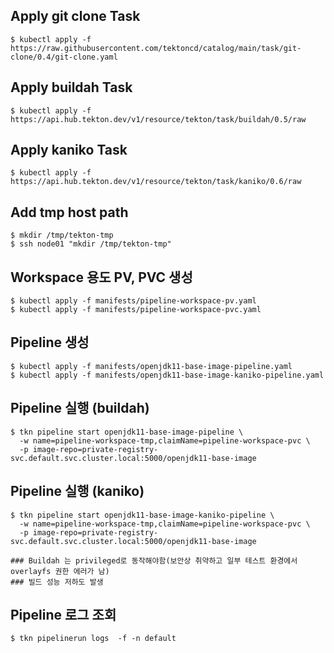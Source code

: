 ## Apply git clone Task
```
$ kubectl apply -f https://raw.githubusercontent.com/tektoncd/catalog/main/task/git-clone/0.4/git-clone.yaml
```

## Apply buildah Task
```
$ kubectl apply -f https://api.hub.tekton.dev/v1/resource/tekton/task/buildah/0.5/raw
```

## Apply kaniko Task
```
$ kubectl apply -f https://api.hub.tekton.dev/v1/resource/tekton/task/kaniko/0.6/raw
```

## Add tmp host path
```
$ mkdir /tmp/tekton-tmp
$ ssh node01 "mkdir /tmp/tekton-tmp"
```

## Workspace 용도 PV, PVC 생성
```
$ kubectl apply -f manifests/pipeline-workspace-pv.yaml
$ kubectl apply -f manifests/pipeline-workspace-pvc.yaml
```

## Pipeline 생성
```
$ kubectl apply -f manifests/openjdk11-base-image-pipeline.yaml
$ kubectl apply -f manifests/openjdk11-base-image-kaniko-pipeline.yaml
```

## Pipeline 실행 (buildah)
```
$ tkn pipeline start openjdk11-base-image-pipeline \
  -w name=pipeline-workspace-tmp,claimName=pipeline-workspace-pvc \
  -p image-repo=private-registry-svc.default.svc.cluster.local:5000/openjdk11-base-image
```

## Pipeline 실행 (kaniko)
```
$ tkn pipeline start openjdk11-base-image-kaniko-pipeline \
  -w name=pipeline-workspace-tmp,claimName=pipeline-workspace-pvc \
  -p image-repo=private-registry-svc.default.svc.cluster.local:5000/openjdk11-base-image

### Buildah 는 privileged로 동작해야함(보안상 취약하고 일부 테스트 환경에서 overlayfs 권한 에러가 남)
### 빌드 성능 저하도 발생
```

## Pipeline 로그 조회
```
$ tkn pipelinerun logs  -f -n default
```